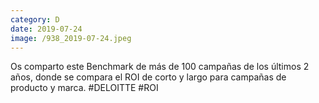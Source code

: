 ```yaml
--- 
category: D 
date: 2019-07-24 
image: /938_2019-07-24.jpeg 
--- 
```


Os comparto este Benchmark de más de 100 campañas de los últimos 2 años, donde se compara el ROI de corto y largo para campañas de producto y marca. #DELOITTE #ROI